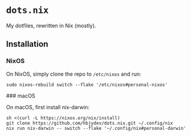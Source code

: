 # `dots.nix`

My dotfiles, rewritten in Nix (mostly).

## Installation

### NixOS

On NixOS, simply clone the repo to `/etc/nixos` and run:

```shell
sudo nixos-rebuild switch --flake '/etc/nixos#personal-nixos'
```

### macOS

On macOS, first install nix-darwin:

```shell
sh <(curl -L https://nixos.org/nix/install)
git clone https://github.com/hbjydev/dots.nix.git ~/.config/nix
nix run nix-darwin -- switch --flake '~/.config/nix#personal-darwin'
```
